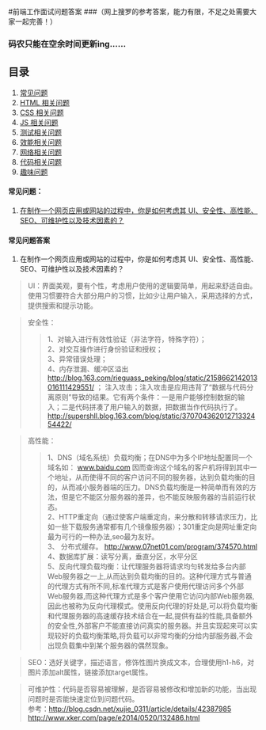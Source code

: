 
#前端工作面试问题答案
###（网上搜罗的参考答案，能力有限，不足之处需要大家一起完善！）
### 码农只能在空余时间更新ing......

## <a name='toc'>目录</a>

  1. [常见问题](#general-questions)
  1. [HTML 相关问题](#html-questions)
  1. [CSS 相关问题](#css-questions)
  1. [JS 相关问题](#js-questions)
  1. [测试相关问题](#testing-questions)
  1. [效能相关问题](#performance-questions)
  1. [网络相关问题](#network-questions)
  1. [代码相关问题](#coding-questions)
  1. [趣味问题](#fun-questions)

#### <a name='general-questions'>常见问题：</a>
1. [在制作一个网页应用或网站的过程中，你是如何考虑其 UI、安全性、高性能、SEO、可维护性以及技术因素的？](#general-questions-1)


#### 常见问题答案
1. <a name='general-questions-1'>在制作一个网页应用或网站的过程中，你是如何考虑其 UI、安全性、高性能、SEO、可维护性以及技术因素的？</a>

  > UI：界面美观，要有个性，考虑用户使用的逻辑要简单，用起来舒适自由。使用习惯要符合大部分用户的习惯，比如少让用户输入，采用选择的方式，提供搜索和提示功能。
  
  > 安全性：
  >> 1、对输入进行有效性验证（非法字符，特殊字符）； <br>
  >> 2、对交互操作进行身份验证和授权；  <br>
  >> 3、异常错误处理；  <br>
  >> 4、内存泄漏、缓冲区溢出 http://blog.163.com/rieguass_peking/blog/static/2158662142013016111429551/  ； 注入攻击；注入攻击是应用违背了“数据与代码分离原则”导致的结果。它有两个条件：一是用户能够控制数据的输入；二是代码拼凑了用户输入的数据，把数据当作代码执行了。 http://supershll.blog.163.com/blog/static/37070436201271332454422/  <br>
  
  > 高性能：
  >> 1、DNS（域名系统）负载均衡；在DNS中为多个IP地址配置同一个域名如： www.baidu.com   因而查询这个域名的客户机将得到其中一个地址，从而使得不同的客户访问不同的服务器，达到负载均衡的目的，从而减小服务器端的压力。DNS负载均衡是一种简单而有效的方法，但是它不能区分服务器的差异，也不能反映服务器的当前运行状态。<br>
  >> 2、HTTP重定向（通过使客户端重定向，来分散和转移请求压力，比如一些下载服务通常都有几个镜像服务器）；301重定向是网址重定向最为可行的一种办法,seo最为友好。<br>
  >> 3、 分布式缓存。 http://www.07net01.com/program/374570.html  <br>
  >> 4、数据库扩展：读写分离，垂直分区，水平分区<br>
  >> 5、反向代理负载均衡：让代理服务器将请求均匀转发给多台内部Web服务器之一上,从而达到负载均衡的目的。这种代理方式与普通的代理方式有所不同,标准代理方式是客户使用代理访问多个外部Web服务器,而这种代理方式是多个客户使用它访问内部Web服务器,因此也被称为反向代理模式。使用反向代理的好处是,可以将负载均衡和代理服务器的高速缓存技术结合在一起,提供有益的性能,具备额外的安全性,外部客户不能直接访问真实的服务器。并且实现起来可以实现较好的负载均衡策略,将负载可以非常均衡的分给内部服务器,不会出现负载集中到某个服务器的偶然现象。<br>
  
  > SEO：选好关键字，描述语言，修饰性图片换成文本，合理使用h1-h6，对图片添加alt属性，链接添加target属性。
  
  > 可维护性：代码是否容易被理解，是否容易被修改和增加新的功能，当出现问题时是否能快速定位到问题代码。
<br>参考：http://blog.csdn.net/xujie_0311/article/details/42387985  <br>  http://www.xker.com/page/e2014/0520/132486.html
